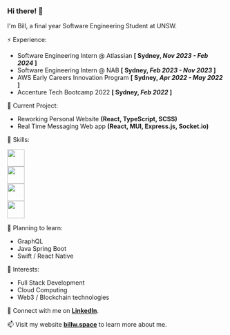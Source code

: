 ### Hi there! 👋

I'm Bill, a final year Software Engineering Student at UNSW. 

⚡️  Experience:
 * Software Engineering Intern @ Atlassian     **\[ Sydney, _Nov 2023 - Feb 2024_ \]**
 * Software Engineering Intern @ NAB     **\[ Sydney, _Feb 2023 - Nov 2023_ \]**
 * AWS Early Careers Innovation Program  **\[ Sydney, _Apr 2022 - May 2022_ \]**
 * Accenture Tech Bootcamp 2022          **\[ Sydney, _Feb 2022_ \]**

🔭  Current Project:
- Reworking Personal Website **(React, TypeScript, SCSS)**
- Real Time Messaging Web app **(React, MUI, Express.js, Socket.io)**

🥳  Skills:

  <img
    src="https://skillicons.dev/icons?i=c,cpp,py,java,html,css,js,ts&theme=light" style="height: 40px;"
  />
  <br />
  <img
    src="https://skillicons.dev/icons?i=spring,materialui,nodejs,react,express,postgres" style="height: 40px;"
  />
  <br />
  <img
    src="https://skillicons.dev/icons?i=git,github,gitlab,bash,docker,kubernetes" style="height: 40px;"
  />
  <br />
  <img src="https://skillicons.dev/icons?i=aws,azure,gcp,firebase" style="height: 40px;"/>
                
🤔  Planning to learn:
- GraphQL
- Java Spring Boot
- Swift / React Native


🌱  Interests:
- Full Stack Development
- Cloud Computing
- Web3 / Blockchain technologies

💬  Connect with me on [**LinkedIn**](https://www.linkedin.com/in/bill-wong1/).

📫  Visit my website [**billw.space**](https://billw.space) to learn more about me.


